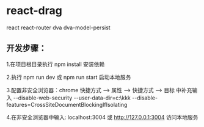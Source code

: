 # react-drag

react react-router dva dva-model-persist

## 开发步骤：

1.在项目根目录执行 npm install 安装依赖

2.执行 npm run dev 或 npm run start 启动本地服务

3.配置非安全浏览器：chrome 快捷方式 --> 属性 --> 快捷方式 --> 目标 中补充输入 --disable-web-security --user-data-dir=c:\kkk --disable-features=CrossSiteDocumentBlockingIfIsolating

4.在非安全浏览器中输入: localhost:3004 或 http://127.0.0.1:3004 访问本地服务
